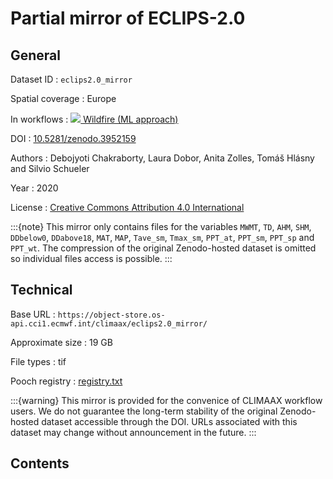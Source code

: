 # Partial mirror of ECLIPS-2.0


## General

Dataset ID
: `eclips2.0_mirror`

Spatial coverage
: Europe

In workflows
: [<img src="../../images/icon_s/fire.png" class="hazard-icon"> Wildfire (ML approach)](../../notebooks/workflows/FIRE/01_wildfire_ML/Risk_workflow_description_FIRE_ML)

DOI
: [10.5281/zenodo.3952159](https://doi.org/10.5281/zenodo.3952159)

Authors
: Debojyoti Chakraborty, Laura Dobor, Anita Zolles, Tomáš Hlásny and Silvio Schueler

Year
: 2020

License
: [Creative Commons Attribution 4.0 International](https://creativecommons.org/licenses/by/4.0/legalcode)


:::{note}
This mirror only contains files for the variables `MWMT`, `TD`, `AHM`, `SHM`, `DDbelow0`, `DDabove18`, `MAT`, `MAP`, `Tave_sm`, `Tmax_sm`, `PPT_at`, `PPT_sm`, `PPT_sp` and `PPT_wt`. The compression of the original Zenodo-hosted dataset is omitted so individual files access is possible.
:::


## Technical

Base URL
: `https://object-store.os-api.cci1.ecmwf.int/climaax/eclips2.0_mirror/`

Approximate size
: 19 GB

File types
: tif

Pooch registry
: [registry.txt](https://object-store.os-api.cci1.ecmwf.int/climaax/eclips2.0_mirror/metadata/registry.txt)

:::{warning}
This mirror is provided for the convenice of CLIMAAX workflow users. We do not guarantee the long-term stability of the original Zenodo-hosted dataset accessible through the DOI. URLs associated with this dataset may change without announcement in the future.
:::


## Contents

<div class="dataset-file-list" data-base-url="https://object-store.os-api.cci1.ecmwf.int/climaax/eclips2.0_mirror/"></div>
